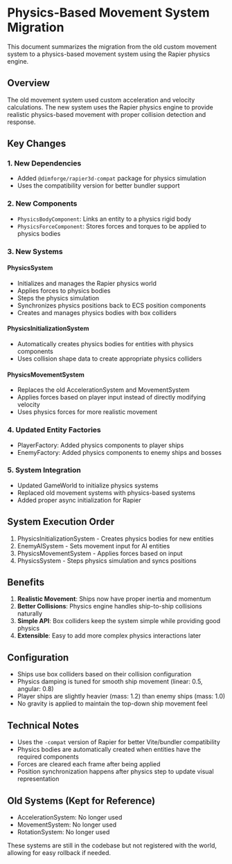 # Physics-Based Movement System Migration

This document summarizes the migration from the old custom movement system to a physics-based movement system using the Rapier physics engine.

## Overview

The old movement system used custom acceleration and velocity calculations. The new system uses the Rapier physics engine to provide realistic physics-based movement with proper collision detection and response.

## Key Changes

### 1. New Dependencies
- Added `@dimforge/rapier3d-compat` package for physics simulation
- Uses the compatibility version for better bundler support

### 2. New Components
- `PhysicsBodyComponent`: Links an entity to a physics rigid body
- `PhysicsForceComponent`: Stores forces and torques to be applied to physics bodies

### 3. New Systems

#### PhysicsSystem
- Initializes and manages the Rapier physics world
- Applies forces to physics bodies
- Steps the physics simulation
- Synchronizes physics positions back to ECS position components
- Creates and manages physics bodies with box colliders

#### PhysicsInitializationSystem
- Automatically creates physics bodies for entities with physics components
- Uses collision shape data to create appropriate physics colliders

#### PhysicsMovementSystem
- Replaces the old AccelerationSystem and MovementSystem
- Applies forces based on player input instead of directly modifying velocity
- Uses physics forces for more realistic movement

### 4. Updated Entity Factories
- PlayerFactory: Added physics components to player ships
- EnemyFactory: Added physics components to enemy ships and bosses

### 5. System Integration
- Updated GameWorld to initialize physics systems
- Replaced old movement systems with physics-based systems
- Added proper async initialization for Rapier

## System Execution Order

1. PhysicsInitializationSystem - Creates physics bodies for new entities
2. EnemyAISystem - Sets movement input for AI entities
3. PhysicsMovementSystem - Applies forces based on input
4. PhysicsSystem - Steps physics simulation and syncs positions

## Benefits

1. **Realistic Movement**: Ships now have proper inertia and momentum
2. **Better Collisions**: Physics engine handles ship-to-ship collisions naturally
3. **Simple API**: Box colliders keep the system simple while providing good physics
4. **Extensible**: Easy to add more complex physics interactions later

## Configuration

- Ships use box colliders based on their collision configuration
- Physics damping is tuned for smooth ship movement (linear: 0.5, angular: 0.8)
- Player ships are slightly heavier (mass: 1.2) than enemy ships (mass: 1.0)
- No gravity is applied to maintain the top-down ship movement feel

## Technical Notes

- Uses the `-compat` version of Rapier for better Vite/bundler compatibility
- Physics bodies are automatically created when entities have the required components
- Forces are cleared each frame after being applied
- Position synchronization happens after physics step to update visual representation

## Old Systems (Kept for Reference)
- AccelerationSystem: No longer used
- MovementSystem: No longer used  
- RotationSystem: No longer used

These systems are still in the codebase but not registered with the world, allowing for easy rollback if needed.